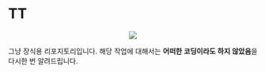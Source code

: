 # TT

<div align="center">
  <a href="https://xd.adobe.com/view/8f94d5b5-06d2-4ff9-9334-dcfc13863f4a-dac7/">
  <img src="https://user-images.githubusercontent.com/114633489/218716521-b955aab6-e184-4628-915a-6686dff2e45f.png">
  </a>
</div>

<p align="justify">그냥 장식용 리포지토리입니다. 해당 작업에 대해서는 <b>어떠한 코딩이라도 하지 않았음</b>을 다시한 번 알려드립니다.</p>
